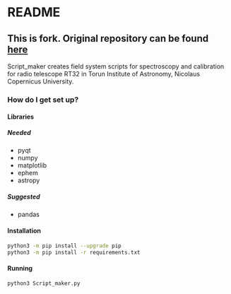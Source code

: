 # README #
## This is fork. Original repository can be found [here](https://bitbucket.org/LordKhayyin/script_maker/src)


Script_maker creates field system scripts for spectroscopy and calibration  for radio telescope RT32 in Torun Institute of Astronomy, Nicolaus Copernicus University.

### How do I get set up? ###

#### Libraries ####

##### Needed #####
* pyqt
* numpy
* matplotlib
* ephem
* astropy

##### Suggested #####
* pandas

#### Installation ####
```bash
python3 -m pip install --upgrade pip
python3 -m pip install -r requirements.txt
```

#### Running ####
```bash
python3 Script_maker.py
```
